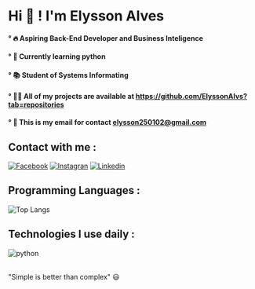 # Hi 🧠 ! I'm Elysson Alves 
#### ° 🔥 Aspiring Back-End Developer and Business Inteligence
#### ° 🐍 Currently learning python
#### ° 📚 Student of Systems Informating
#### ° 👨‍💻 All of my projects are available at https://github.com/ElyssonAlvs?tab=repositories
#### ° 📧 This is my email for contact elysson250102@gmail.com
## Contact with me : 
[![Facebook](https://img.shields.io/badge/Facebook-1877F2?style=for-the-badge&logo=facebook&logoColor=white)](https://www.facebook.com/elysson.alves.142/)
[![Instagran](https://img.shields.io/badge/Instagram-E4405F?style=for-the-badge&logo=instagram&logoColor=white)](https://www.instagram.com/elysson_alvs/)
[![Linkedin](https://img.shields.io/badge/LinkedIn-0077B5?style=for-the-badge&logo=linkedin&logoColor=white)](https://www.linkedin.com/in/elysson-alves-533a29239/)
## Programming Languages :
![Top Langs](https://github-readme-stats.vercel.app/api/top-langs/?username=ElyssonAlvs&layout=compact)
## Technologies I use daily :
<div style="display: inline_block">
  <img align="center" alt="python" src=https://img.shields.io/badge/Python-3776AB?style=for-the-badge&logo=python&logoColor=white />
</div><br/>

"Simple is better than complex"
😃
